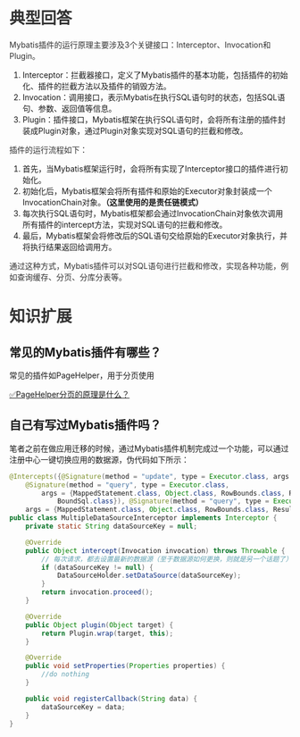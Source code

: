 # <font style="color:rgb(51, 51, 51);">典型回答</font>
<font style="color:rgb(51, 51, 51);">Mybatis插件的运行原理主要涉及3个关键接口：Interceptor、Invocation和Plugin。</font>

1. Interceptor：拦截器接口，定义了Mybatis插件的基本功能，包括插件的初始化、插件的拦截方法以及插件的销毁方法。
2. Invocation：调用接口，表示Mybatis在执行SQL语句时的状态，包括SQL语句、参数、返回值等信息。
3. Plugin：插件接口，Mybatis框架在执行SQL语句时，会将所有注册的插件封装成Plugin对象，通过Plugin对象实现对SQL语句的拦截和修改。

<font style="color:rgb(51, 51, 51);">插件的运行流程如下：</font>

1. 首先，当Mybatis框架运行时，会将所有实现了Interceptor接口的插件进行初始化。
2. 初始化后，Mybatis框架会将所有插件和原始的Executor对象封装成一个InvocationChain对象。**（这里使用的是责任链模式）**
3. 每次执行SQL语句时，Mybatis框架都会通过InvocationChain对象依次调用所有插件的intercept方法，实现对SQL语句的拦截和修改。
4. 最后，Mybatis框架会将修改后的SQL语句交给原始的Executor对象执行，并将执行结果返回给调用方。

<font style="color:rgb(51, 51, 51);">通过这种方式，Mybatis插件可以对SQL语句进行拦截和修改，实现各种功能，例如查询缓存、分页、分库分表等。</font>

# <font style="color:rgb(51, 51, 51);">知识扩展</font>
## 常见的Mybatis插件有哪些？
常见的插件如PageHelper，用于分页使用

[✅PageHelper分页的原理是什么？](https://www.yuque.com/hollis666/qyhor6/ogng83zwfrqblu5e)

## 自己有写过Mybatis插件吗？
笔者之前在做应用迁移的时候，通过Mybatis插件机制完成过一个功能，可以通过注册中心一键切换应用的数据源，伪代码如下所示：

```java
@Intercepts({@Signature(method = "update", type = Executor.class, args = {MappedStatement.class, Object.class}),
    @Signature(method = "query", type = Executor.class,
        args = {MappedStatement.class, Object.class, RowBounds.class, ResultHandler.class, CacheKey.class,
            BoundSql.class}), @Signature(method = "query", type = Executor.class,
    args = {MappedStatement.class, Object.class, RowBounds.class, ResultHandler.class})})
public class MultipleDataSourceInterceptor implements Interceptor {
    private static String dataSourceKey = null;

    @Override
    public Object intercept(Invocation invocation) throws Throwable {
        // 每次请求，都去设置最新的数据源（至于数据源如何更换，则就是另一个话题了）
        if (dataSourceKey != null) {
            DataSourceHolder.setDataSource(dataSourceKey);
        }
        return invocation.proceed();
    }

    @Override
    public Object plugin(Object target) {
        return Plugin.wrap(target, this);
    }

    @Override
    public void setProperties(Properties properties) {
        //do nothing
    }

    public void registerCallback(String data) {
        dataSourceKey = data;
    }
}
```



